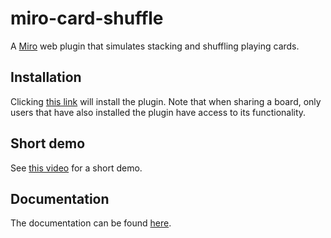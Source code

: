 # miro-card-shuffle

A [Miro](https://miro.com) web plugin that simulates stacking and shuffling playing cards. 

## Installation

Clicking [this link](https://miro.com/oauth/authorize/?response_type=token&client_id=3074457352387495306&redirect_uri=https%3A%2F%2Fmiro-card-shuffle.blauwelucht.nl%2Fauth-success.html) 
will install the plugin. Note that when sharing a board, only users that have also installed the plugin have access to its functionality.

## Short demo

See [this video](https://vimeo.com/489767385) for a short demo.

## Documentation

The documentation can be found [here](https://miro-card-shuffle.blauwelucht.nl/manual.html).
